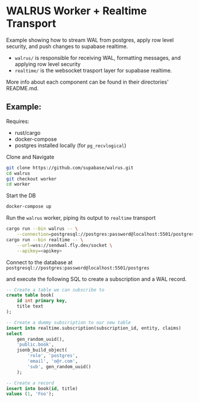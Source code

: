 # WALRUS Worker + Realtime Transport

Example showing how to stream WAL from postgres, apply row level security, and push changes to supabase realtime.

- `walrus/` is responsible for receiving WAL, formatting messages, and applying row level security
- `realtime/` is the websocket trasport layer for supabase realtime.

More info about each component can be found in their directories' README.md.

## Example:

Requires:
- rust/cargo
- docker-compose
- postgres installed locally (for `pg_recvlogical`)

Clone and Navigate
```sh
git clone https://github.com/supabase/walrus.git
cd walrus
git checkout worker
cd worker
```

Start the DB
```sh
docker-compose up
```

Run the `walrus` worker, piping its output to `realtime` transport
```sh
cargo run --bin walrus -- \
    --connection=postgresql://postgres:password@localhost:5501/postgres |
cargo run --bin realtime -- \
    --url=wss://sendwal.fly.dev/socket \
    --apikey=<apikey>
```

Connect to the database at `postgresql://postgres:password@localhost:5501/postgres`

and execute the following SQL to create a subscription and a WAL record.

```sql
-- Create a table we can subscribe to
create table book(
    id int primary key,
    title text
);

-- Create a dummy subscription to our new table
insert into realtime.subscription(subscription_id, entity, claims)
select
    gen_random_uuid(),
    'public.book',
    jsonb_build_object(
        'role', 'postgres',
        'email', 'o@r.com',
        'sub', gen_random_uuid()
    );

-- Create a record
insert into book(id, title)
values (1, 'Foo');
```